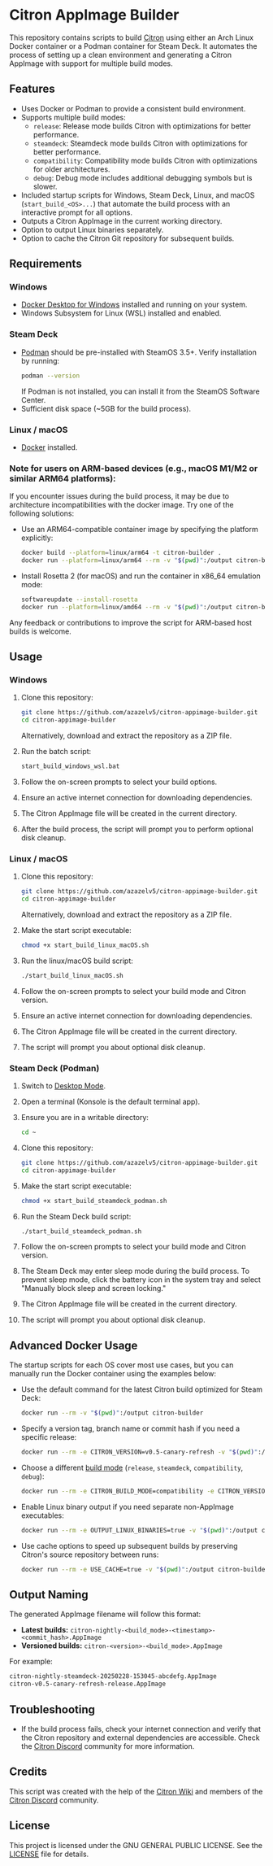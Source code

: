 # Citron AppImage Builder

This repository contains scripts to build [Citron](https://git.citron-emu.org/Citron/Citron) using either an Arch Linux Docker container or a Podman container for Steam Deck. It automates the process of setting up a clean environment and generating a Citron AppImage with support for multiple build modes.

## Features

- Uses Docker or Podman to provide a consistent build environment.
- Supports multiple build modes:
  - `release`: Release mode builds Citron with optimizations for better performance.
  - `steamdeck`: Steamdeck mode builds Citron with optimizations for better performance.
  - `compatibility`: Compatibility mode builds Citron with optimizations for older architectures.
  - `debug`: Debug mode includes additional debugging symbols but is slower.
- Included startup scripts for Windows, Steam Deck, Linux, and macOS (`start_build_<OS>...`) that automate the build process with an interactive prompt for all options.
- Outputs a Citron AppImage in the current working directory.
- Option to output Linux binaries separately.
- Option to cache the Citron Git repository for subsequent builds.

## Requirements

### Windows

- [Docker Desktop for Windows](https://docs.docker.com/desktop/setup/install/windows-install/) installed and running on your system.
- Windows Subsystem for Linux (WSL) installed and enabled.

### Steam Deck

- [Podman](https://podman.io/) should be pre-installed with SteamOS 3.5+. Verify installation by running:
  ```sh
  podman --version
  ```
  If Podman is not installed, you can install it from the SteamOS Software Center.
- Sufficient disk space (\~5GB for the build process).

### Linux / macOS

- [Docker](https://docs.docker.com/get-docker/) installed.

### **Note for users on ARM-based devices (e.g., macOS M1/M2 or similar ARM64 platforms):**
If you encounter issues during the build process, it may be due to architecture incompatibilities with the docker image. Try one of the following solutions:
- Use an ARM64-compatible container image by specifying the platform explicitly:
   ```sh
   docker build --platform=linux/arm64 -t citron-builder .
   docker run --platform=linux/arm64 --rm -v "$(pwd)":/output citron-builder
   ```
- Install Rosetta 2 (for macOS) and run the container in x86\_64 emulation mode:
   ```sh
   softwareupdate --install-rosetta
   docker run --platform=linux/amd64 --rm -v "$(pwd)":/output citron-builder
   ```

Any feedback or contributions to improve the script for ARM-based host builds is welcome.

## Usage

### Windows

1. Clone this repository:

   ```sh
   git clone https://github.com/azazelv5/citron-appimage-builder.git
   cd citron-appimage-builder
   ```

   Alternatively, download and extract the repository as a ZIP file.

2. Run the batch script:

   ```sh
   start_build_windows_wsl.bat
   ```

3. Follow the on-screen prompts to select your build options.

4. Ensure an active internet connection for downloading dependencies.

5. The Citron AppImage file will be created in the current directory.

6. After the build process, the script will prompt you to perform optional disk cleanup.

### Linux / macOS

1. Clone this repository:

   ```sh
   git clone https://github.com/azazelv5/citron-appimage-builder.git
   cd citron-appimage-builder
   ```

   Alternatively, download and extract the repository as a ZIP file.

2. Make the start script executable:
   ```sh
   chmod +x start_build_linux_macOS.sh
   ```

3. Run the linux/macOS build script:
   ```sh
   ./start_build_linux_macOS.sh
   ```

4. Follow the on-screen prompts to select your build mode and Citron version.

5. Ensure an active internet connection for downloading dependencies.

6. The Citron AppImage file will be created in the current directory.

7. The script will prompt you about optional disk cleanup.

### Steam Deck (Podman)

1. Switch to [Desktop Mode](https://help.steampowered.com/en/faqs/view/671A-4453-E8D2-323C).

2. Open a terminal (Konsole is the default terminal app).

3. Ensure you are in a writable directory:
   ```sh
   cd ~
   ```

4. Clone this repository:
   ```sh
   git clone https://github.com/azazelv5/citron-appimage-builder.git
   cd citron-appimage-builder
   ```

5. Make the start script executable:
   ```sh
   chmod +x start_build_steamdeck_podman.sh
   ```

6. Run the Steam Deck build script:
   ```sh
   ./start_build_steamdeck_podman.sh
   ```

7. Follow the on-screen prompts to select your build mode and Citron version.

8. The Steam Deck may enter sleep mode during the build process. To prevent sleep mode, click the battery icon in the system tray and select "Manually block sleep and screen locking."

9. The Citron AppImage file will be created in the current directory.

10. The script will prompt you about optional disk cleanup.

## Advanced Docker Usage

The startup scripts for each OS cover most use cases, but you can manually run the Docker container using the examples below:

- Use the default command for the latest Citron build optimized for Steam Deck:

  ```sh
  docker run --rm -v "$(pwd)":/output citron-builder
  ```

- Specify a version tag, branch name or commit hash if you need a specific release:

  ```sh
  docker run --rm -e CITRON_VERSION=v0.5-canary-refresh -v "$(pwd)":/output citron-builder
  ```

- Choose a different [build mode](https://git.citron-emu.org/Citron/Citron/wiki/Building-For-Linux#building-citron) (`release`, `steamdeck`, `compatibility`, `debug`):
  ```sh
  docker run --rm -e CITRON_BUILD_MODE=compatibility -e CITRON_VERSION=v0.5-canary-refresh -v "$(pwd)":/output citron-builder
  ```

- Enable Linux binary output if you need separate non-AppImage executables:

  ```sh
  docker run --rm -e OUTPUT_LINUX_BINARIES=true -v "$(pwd)":/output citron-builder
  ```

- Use cache options to speed up subsequent builds by preserving Citron's source repository between runs:

  ```sh
  docker run --rm -e USE_CACHE=true -v "$(pwd)":/output citron-builder
  ```

## Output Naming

The generated AppImage filename will follow this format:

- **Latest builds:** `citron-nightly-<build_mode>-<timestamp>-<commit_hash>.AppImage`
- **Versioned builds:** `citron-<version>-<build_mode>.AppImage`

For example:

```sh
citron-nightly-steamdeck-20250228-153045-abcdefg.AppImage
citron-v0.5-canary-refresh-release.AppImage
```

## Troubleshooting

- If the build process fails, check your internet connection and verify that the Citron repository and external dependencies are accessible. Check the [Citron Discord](https://discord.gg/VcSDxrBYUJ) community for more information.

## Credits

This script was created with the help of the [Citron Wiki](https://git.citron-emu.org/Citron/Citron/wiki/?action=_pages) and members of the [Citron Discord](https://discord.gg/VcSDxrBYUJ) community.

## License

This project is licensed under the GNU GENERAL PUBLIC LICENSE. See the [LICENSE](./LICENSE) file for details.

